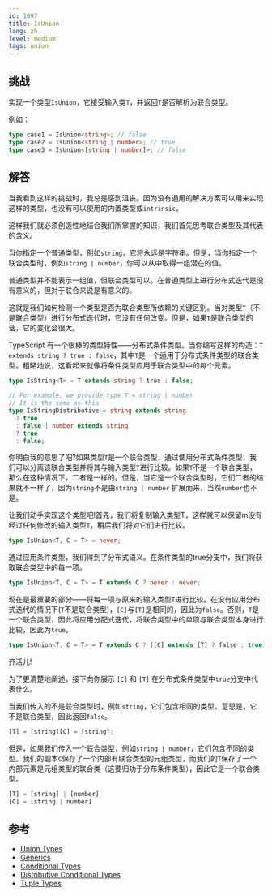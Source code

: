 ```yaml
---
id: 1097
title: IsUnion
lang: zh
level: medium
tags: union
---
```


## 挑战

实现一个类型`IsUnion`，它接受输入类`T`，并返回`T`是否解析为联合类型。

例如：

```typescript
type case1 = IsUnion<string>; // false
type case2 = IsUnion<string | number>; // true
type case3 = IsUnion<[string | number]>; // false
```

## 解答

当我看到这样的挑战时，我总是感到沮丧。因为没有通用的解决方案可以用来实现这样的类型，也没有可以使用的内置类型或`intrinsic`。

这样我们就必须创造性地结合我们所掌握的知识，我们首先思考联合类型及其代表的含义。

当你指定一个普通类型，例如`string`，它将永远是字符串。但是，当你指定一个联合类型时，例如`string | number`，你可以从中取得一组潜在的值。

普通类型并不能表示一组值，但联合类型可以。在普通类型上进行分布式迭代是没有意义的，但对于联合来说是有意义的。

这就是我们如何检测一个类型是否为联合类型所依赖的关键区别。当对类型`T`（不是联合类型）进行分布式迭代时，它没有任何改变。但是，如果`T`是联合类型的话，它的变化会很大。

TypeScript 有一个很棒的类型特性——分布式条件类型。当你编写这样的构造：`T extends string ? true : false`，其中`T`是一个适用于分布式条件类型的联合类型。粗略地说，这看起来就像将条件类型应用于联合类型中的每个元素。

```typescript
type IsString<T> = T extends string ? true : false;

// For example, we provide type T = string | number
// It is the same as this
type IsStringDistributive = string extends string
  ? true
  : false | number extends string
  ? true
  : false;
```

你明白我的意思了吧?如果类型`T`是一个联合类型，通过使用分布式条件类型，我们可以分离该联合类型并将其与输入类型`T`进行比较。如果`T`不是一个联合类型，那么在这种情况下，二者是一样的。但是，当它是一个联合类型时，它们二者的结果就不一样了，因为`string`不是由`string | number` 扩展而来，当然`number`也不是。

让我们动手实现这个类型吧!首先，我们将复制输入类型T，这样就可以保留m没有经过任何修改的输入类型`T`，稍后我们将对它们进行比较。

```typescript
type IsUnion<T, C = T> = never;
```

通过应用条件类型，我们得到了分布式语义。在条件类型的true分支中，我们将获取联合类型中的每一项。

```typescript
type IsUnion<T, C = T> = T extends C ? never : never;
```

现在是最重要的部分——将每一项与原来的输入类型`T`进行比较。在没有应用分布式迭代的情况下(`T`不是联合类型)，`[C]`与`[T]`是相同的，因此为`false`。否则，`T`是一个联合类型，因此将应用分配式迭代，将联合类型中的单项与联合类型本身进行比较，因此为`true`。

```typescript
type IsUnion<T, C = T> = T extends C ? ([C] extends [T] ? false : true) : never;
```

齐活儿!

为了更清楚地阐述，接下向你展示 `[C]` 和 `[T]` 在分布式条件类型中`true`分支中代表什么。

当我们传入的不是联合类型时，例如`string`，它们包含相同的类型。意思是，它不是联合类型，因此返回`false`。

```typescript
[T] = [string][C] = [string];
```

但是，如果我们传入一个联合类型，例如`string | number`，它们包含不同的类型。我们的副本`C`保存了一个内部有联合类型的元组类型，而我们的`T`保存了一个内部元素是元组类型的联合类（这要归功于分布条件类型），因此它是一个联合类型。

```typescript
[T] = [string] | [number]
[C] = [string | number]
```

## 参考

- [Union Types](https://www.typescriptlang.org/docs/handbook/2/everyday-types.html#union-types)
- [Generics](https://www.typescriptlang.org/docs/handbook/2/generics.html)
- [Conditional Types](https://www.typescriptlang.org/docs/handbook/2/conditional-types.html)
- [Distributive Conditional Types](https://www.typescriptlang.org/docs/handbook/2/conditional-types.html#distributive-conditional-types)
- [Tuple Types](https://www.typescriptlang.org/docs/handbook/release-notes/typescript-1-3.html#tuple-types)
